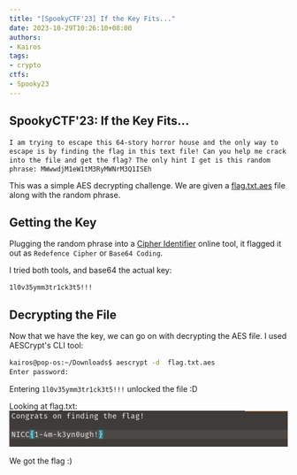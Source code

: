 ```yaml
---
title: "[SpookyCTF'23] If the Key Fits..."
date: 2023-10-29T10:26:10+08:00
authors:
- Kairos
tags:
- crypto
ctfs:
- Spooky23
---
```


## SpookyCTF'23: If the Key Fits...

```
I am trying to escape this 64-story horror house and the only way to escape is by finding the flag in this text file! Can you help me crack into the file and get the flag? The only hint I get is this random phrase: MWwwdjM1eW1tM3RyMWNrM3Q1ISEh
```

This was a simple AES decrypting challenge. We are given a [flag.txt.aes](flag.txt.aes) file along with the random phrase.

## Getting the Key

Plugging the random phrase into a [Cipher Identifier](https://www.dcode.fr/cipher-identifier) online tool, it flagged it out as `Redefence Cipher` or `Base64 Coding`. 

I tried both tools, and base64 the actual key: 
```
1l0v35ymm3tr1ck3t5!!!
```

## Decrypting the File

Now that we have the key, we can go on with decrypting the AES file. I used AESCrypt's CLI tool:
```bash
kairos@pop-os:~/Downloads$ aescrypt -d  flag.txt.aes
Enter password:
```

Entering `1l0v35ymm3tr1ck3t5!!!` unlocked the file :D

Looking at flag.txt:
![flag](flag.png)

We got the flag :)